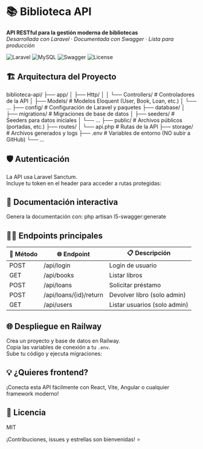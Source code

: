 # 📚 Biblioteca API

**API RESTful para la gestión moderna de bibliotecas**  
*Desarrollada con Laravel · Documentada con Swagger · Lista para producción*

![Laravel](https://img.shields.io/badge/Laravel-10.x-ff2d20?style=for-the-badge)
![MySQL](https://img.shields.io/badge/MySQL-Compatible-00758f?style=for-the-badge)
![Swagger](https://img.shields.io/badge/Swagger-UI-85ea2d?style=for-the-badge)
![License](https://img.shields.io/badge/License-MIT-yellow?style=for-the-badge)

## 🏗️ Arquitectura del Proyecto
biblioteca-api/
├── app/
│ ├── Http/
│ │ └── Controllers/ # Controladores de la API
│ ├── Models/ # Modelos Eloquent (User, Book, Loan, etc.)
│ └── ...
├── config/ # Configuración de Laravel y paquetes
├── database/
│ ├── migrations/ # Migraciones de base de datos
│ ├── seeders/ # Seeders para datos iniciales
│ └── ...
├── public/ # Archivos públicos (portadas, etc.)
├── routes/
│ └── api.php # Rutas de la API
├── storage/ # Archivos generados y logs
├── .env # Variables de entorno (NO subir a GitHub)
└── ...

## 🛡️ Autenticación
La API usa Laravel Sanctum.  
Incluye tu token en el header para acceder a rutas protegidas:


## 📖 Documentación interactiva
Genera la documentación con:
php artisan l5-swagger:generate


## 🧑‍💻 Endpoints principales

| 🚦 Método | 🌐 Endpoint                 | 📋 Descripción                       |
|----------|-----------------------------|-------------------------------------|
| POST     | /api/login                  | Login de usuario                    |
| GET      | /api/books                  | Listar libros                       |
| POST     | /api/loans                  | Solicitar préstamo                  |
| POST     | /api/loans/{id}/return      | Devolver libro (solo admin)        |
| GET      | /api/users                  | Listar usuarios (solo admin)       |

## 🌐 Despliegue en Railway
Crea un proyecto y base de datos en Railway.  
Copia las variables de conexión a tu `.env`.  
Sube tu código y ejecuta migraciones:


## 💡 ¿Quieres frontend?
¡Conecta esta API fácilmente con React, Vite, Angular o cualquier framework moderno!

## 📝 Licencia
MIT

¡Contribuciones, issues y estrellas son bienvenidas! ⭐
